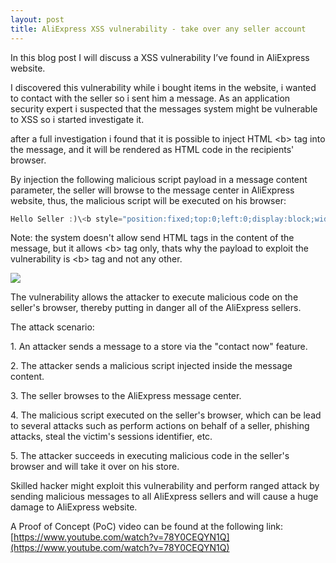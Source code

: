 ```yaml
---
layout: post
title: AliExpress XSS vulnerability - take over any seller account
---
```


In this blog post I will discuss a XSS vulnerability I’ve found in AliExpress website.

I discovered this vulnerability while i bought items in the website, i wanted to contact with the seller so i sent him a message. As an application security expert i suspected that the messages system might be vulnerable to XSS so i started investigate it.

after a full investigation i found that it is possible to inject HTML \<b\> tag into the message, and it will be rendered as HTML code in the recipients' browser.

By injection the following malicious script payload in a message content parameter, the seller will browse to the message center in AliExpress website, thus, the malicious script will be executed on his browser:

  
```javascript
Hello Seller :)\<b style="position:fixed;top:0;left:0;display:block;width:100%;height:100%" onmouseover="alert('Barak Tawily, AppSec Labs')"\>PoC</b>
```

  
Note: the system doesn't allow send HTML tags in the content of the message, but it allows \<b\> tag only, thats why the payload to exploit the vulnerability is \<b\> tag and not any other.  
  

[![](https://4.bp.blogspot.com/-i_Q0N2SzR2k/VIhITDHTiMI/AAAAAAAAAhA/E9rS2Gfdkkw/s1600/Untitled.png)](http://4.bp.blogspot.com/-i_Q0N2SzR2k/VIhITDHTiMI/AAAAAAAAAhA/E9rS2Gfdkkw/s1600/Untitled.png)

  

  
  

The vulnerability allows the attacker to execute malicious code on the seller's browser, thereby putting in danger all of the AliExpress sellers.

  

The attack scenario:

1\. An attacker sends a message to a store via the "contact now" feature.

2\. The attacker sends a malicious script injected inside the message content.

3\. The seller browses to the AliExpress message center.

4\. The malicious script executed on the seller's browser, which can be lead to several attacks such as perform actions on behalf of a seller, phishing attacks, steal the victim's sessions identifier, etc.

5\. The attacker succeeds in executing malicious code in the seller's browser and will take it over on his store.

  

Skilled hacker might exploit this vulnerability and perform ranged attack by sending malicious messages to all AliExpress sellers and will cause a huge damage to AliExpress website.

  

A Proof of Concept (PoC) video can be found at the following link:  
[https://www.youtube.com/watch?v=78Y0CEQYN1Q](https://www.youtube.com/watch?v=78Y0CEQYN1Q)
